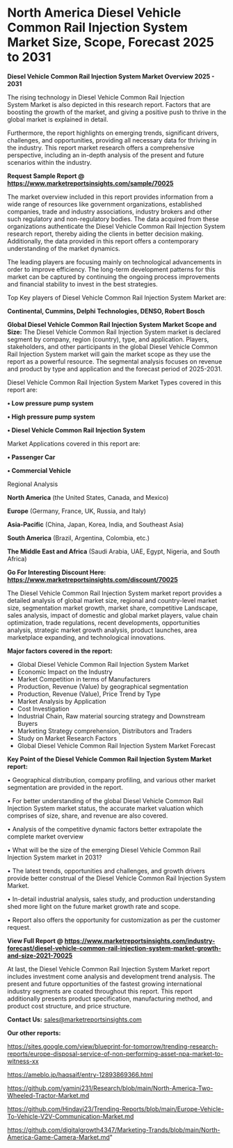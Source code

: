 # North America Diesel Vehicle Common Rail Injection System Market Size, Scope, Forecast 2025 to 2031

<Strong> Diesel Vehicle Common Rail Injection System Market Overview 2025 - 2031</strong>

The rising technology in Diesel Vehicle Common Rail Injection System Market is also depicted in this research report. Factors that are boosting the growth of the market, and giving a positive push to thrive in the global market is explained in detail.

Furthermore, the report highlights on emerging trends, significant drivers, challenges, and opportunities, providing all necessary data for thriving in the industry. This report market research offers a comprehensive perspective, including an in-depth analysis of the present and future scenarios within the industry.

<strong>Request Sample Report @ <a href=https://www.marketreportsinsights.com/sample/70025>https://www.marketreportsinsights.com/sample/70025</a></strong>

The market overview included in this report provides information from a wide range of resources like government organizations, established companies, trade and industry associations, industry brokers and other such regulatory and non-regulatory bodies. The data acquired from these organizations authenticate the Diesel Vehicle Common Rail Injection System research report, thereby aiding the clients in better decision making. Additionally, the data provided in this report offers a contemporary understanding of the market dynamics.

The leading players are focusing mainly on technological advancements in order to improve efficiency. The long-term development patterns for this market can be captured by continuing the ongoing process improvements and financial stability to invest in the best strategies.

Top Key players of Diesel Vehicle Common Rail Injection System Market are:

<strong>Continental, Cummins, Delphi Technologies, DENSO, Robert Bosch</strong>

<strong><b>Global Diesel Vehicle Common Rail Injection System Market Scope and Size:</b></strong>
The Diesel Vehicle Common Rail Injection System market is declared segment by company, region (country), type, and application. Players, stakeholders, and other participants in the global Diesel Vehicle Common Rail Injection System market will gain the market scope as they use the report as a powerful resource. The segmental analysis focuses on revenue and product by type and application and the forecast period of 2025-2031.

Diesel Vehicle Common Rail Injection System Market Types covered in this report are:

<strong>• Low pressure pump system

• High pressure pump system

• Diesel Vehicle Common Rail Injection System</strong>

Market Applications covered in this report are:

<strong>• Passenger Car

• Commercial Vehicle</strong> 

Regional Analysis

<strong>North America</strong> (the United States, Canada, and Mexico)

<strong>Europe</strong> (Germany, France, UK, Russia, and Italy)

<strong>Asia-Pacific</strong> (China, Japan, Korea, India, and Southeast Asia)

<strong>South America</strong> (Brazil, Argentina, Colombia, etc.)

<strong>The Middle East and Africa</strong> (Saudi Arabia, UAE, Egypt, Nigeria, and South Africa)

<strong>Go For Interesting Discount Here: <a href=https://www.marketreportsinsights.com/discount/70025>https://www.marketreportsinsights.com/discount/70025</a></strong>

The Diesel Vehicle Common Rail Injection System market report provides a detailed analysis of global market size, regional and country-level market size, segmentation market growth, market share, competitive Landscape, sales analysis, impact of domestic and global market players, value chain optimization, trade regulations, recent developments, opportunities analysis, strategic market growth analysis, product launches, area marketplace expanding, and technological innovations.

<strong><b>Major factors covered in the report:</b></strong>
<ul>
  <li>Global Diesel Vehicle Common Rail Injection System Market </li>
  <li>Economic Impact on the Industry</li>
  <li>Market Competition in terms of Manufacturers</li>
  <li>Production, Revenue (Value) by geographical segmentation</li>
  <li>Production, Revenue (Value), Price Trend by Type</li>
  <li>Market Analysis by Application</li>
  <li>Cost Investigation</li>
  <li>Industrial Chain, Raw material sourcing strategy and Downstream Buyers</li>
  <li>Marketing Strategy comprehension, Distributors and Traders</li>
  <li>Study on Market Research Factors</li>
  <li>Global Diesel Vehicle Common Rail Injection System Market Forecast</li>
</ul>

<strong><b>Key Point of the Diesel Vehicle Common Rail Injection System Market report:</b></strong>

• Geographical distribution, company profiling, and various other market segmentation are provided in the report.

• For better understanding of the global Diesel Vehicle Common Rail Injection System market status, the accurate market valuation which comprises of size, share, and revenue are also covered.

• Analysis of the competitive dynamic factors better extrapolate the complete market overview

• What will be the size of the emerging Diesel Vehicle Common Rail Injection System market in 2031?

• The latest trends, opportunities and challenges, and growth drivers provide better construal of the Diesel Vehicle Common Rail Injection System Market.

• In-detail industrial analysis, sales study, and production understanding shed more light on the future market growth rate and scope.

• Report also offers the opportunity for customization as per the customer request.

<strong><b>View Full Report @ <a href=https://www.marketreportsinsights.com/industry-forecast/diesel-vehicle-common-rail-injection-system-market-growth-and-size-2021-70025>https://www.marketreportsinsights.com/industry-forecast/diesel-vehicle-common-rail-injection-system-market-growth-and-size-2021-70025</a></b></strong>


At last, the Diesel Vehicle Common Rail Injection System Market report includes investment come analysis and development trend analysis. The present and future opportunities of the fastest growing international industry segments are coated throughout this report. This report additionally presents product specification, manufacturing method, and product cost structure, and price structure.

<strong>Contact Us:</strong>
sales@marketreportsinsights.com

<strong>Our other reports:</strong>

<a href=https://sites.google.com/view/blueprint-for-tomorrow/trending-research-reports/europe-disposal-service-of-non-performing-asset-npa-market-to-witness-xx>https://sites.google.com/view/blueprint-for-tomorrow/trending-research-reports/europe-disposal-service-of-non-performing-asset-npa-market-to-witness-xx</a>

<a href=https://ameblo.jp/haqsaif/entry-12893869366.html>https://ameblo.jp/haqsaif/entry-12893869366.html</a>

<a href=https://github.com/yamini231/Research/blob/main/North-America-Two-Wheeled-Tractor-Market.md>https://github.com/yamini231/Research/blob/main/North-America-Two-Wheeled-Tractor-Market.md</a>

<a href=https://github.com/Hindavi23/Trending-Reports/blob/main/Europe-Vehicle-To-Vehicle-V2V-Communication-Market.md>https://github.com/Hindavi23/Trending-Reports/blob/main/Europe-Vehicle-To-Vehicle-V2V-Communication-Market.md</a>

<a href=https://github.com/digitalgrowth4347/Marketing-Trands/blob/main/North-America-Game-Camera-Market.md>https://github.com/digitalgrowth4347/Marketing-Trands/blob/main/North-America-Game-Camera-Market.md</a>"
